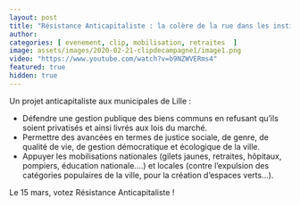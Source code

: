 ```yaml
---
layout: post
title: "Résistance Anticapitaliste : la colère de la rue dans les institutions de la République."
author: 
categories: [ evenement, clip, mobilisation, retraites  ]
image: assets/images/2020-02-21-clipdecampagne1/image1.png
video: "https://www.youtube.com/watch?v=b9NZWVERms4"
featured: true
hidden: true
---
```


Un projet anticapitaliste aux municipales de Lille : 

- Défendre une gestion publique des biens communs en refusant qu’ils soient privatisés et ainsi livrés aux lois du marché. 
- Permettre des avancées en termes de justice sociale, de genre, de qualité de vie, de gestion démocratique et écologique de la ville.
- Appuyer les mobilisations nationales (gilets jaunes, retraites, hôpitaux, pompiers, éducation nationale….) et locales (contre l’expulsion des catégories populaires de la ville, pour la création d’espaces verts…).

Le 15 mars, votez Résistance Anticapitaliste !

